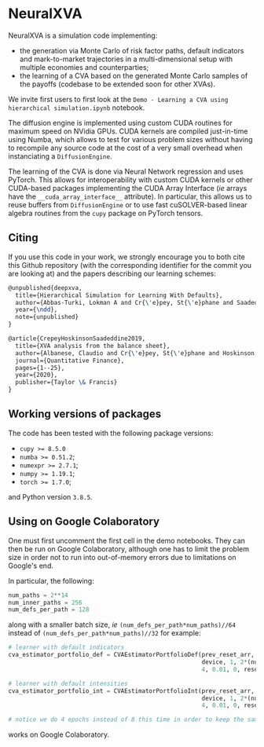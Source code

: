 # NeuralXVA
NeuralXVA is a simulation code implementing:
* the generation via Monte Carlo of risk factor paths, default indicators and mark-to-market trajectories in a multi-dimensional setup with multiple economies and counterparties;
* the learning of a CVA based on the generated Monte Carlo samples of the payoffs (codebase to be extended soon for other XVAs).

We invite first users to first look at the `Demo - Learning a CVA using hierarchical simulation.ipynb` notebook.

The diffusion engine is implemented using custom CUDA routines for maximum speed on NVidia GPUs. CUDA kernels are compiled just-in-time using Numba, which allows to test for various problem sizes without having to recompile any source code at the cost of a very small overhead when instanciating a `DiffusionEngine`.

The learning of the CVA is done via Neural Network regression and uses PyTorch. This allows for interoperability with custom CUDA kernels or other CUDA-based packages implementing the CUDA Array Interface (*ie* arrays have the `__cuda_array_interface__` attribute). In particular, this allows us to reuse buffers from `DiffusionEngine` or to use fast cuSOLVER-based linear algebra routines from the `cupy` package on PyTorch tensors.

## Citing
If you use this code in your work, we strongly encourage you to both cite this Github repository (with the corresponding identifier for the commit you are looking at) and the papers describing our learning schemes:
```latex
@unpublished{deepxva,
  title={Hierarchical Simulation for Learning With Defaults},
  author={Abbas-Turki, Lokman A and Cr{\'e}pey, St{\'e}phane and Saadeddine, Bouazza},
  year={\ndd},
  note={unpublished}
}

@article{CrepeyHoskinsonSaadeddine2019,
  title={XVA analysis from the balance sheet},
  author={Albanese, Claudio and Cr{\'e}pey, St{\'e}phane and Hoskinson, Rodney and Saadeddine, Bouazza},
  journal={Quantitative Finance},
  pages={1--25},
  year={2020},
  publisher={Taylor \& Francis}
}
```

## Working versions of packages
The code has been tested with the following package versions:
* `cupy >= 8.5.0`
* `numba >= 0.51.2`;
* `numexpr >= 2.7.1`;
* `numpy >= 1.19.1`;
* `torch >= 1.7.0`;

and Python version `3.8.5`.

## Using on Google Colaboratory
One must first uncomment the first cell in the demo notebooks. They can then be run on Google Colaboratory, although one has to limit the problem size in order not to run into out-of-memory errors due to limitations on Google's end.

In particular, the following:
```python
num_paths = 2**14
num_inner_paths = 256
num_defs_per_path = 128
```
along with a smaller batch size, *ie* `(num_defs_per_path*num_paths)//64` instead of `(num_defs_per_path*num_paths)//32` for example:
```python
# learner with default indicators
cva_estimator_portfolio_def = CVAEstimatorPortfolioDef(prev_reset_arr, True, False, False, diffusion_engine, 
                                                       device, 1, 2*(num_rates+num_spreads), (num_defs_per_path*num_paths)//64, 
                                                       4, 0.01, 0, reset_weights=False, linear=False, best_sol=True)

# learner with default intensities
cva_estimator_portfolio_int = CVAEstimatorPortfolioInt(prev_reset_arr, True, False, False, diffusion_engine, 
                                                       device, 1, 2*(num_rates+num_spreads), (num_defs_per_path*num_paths)//64, 
                                                       4, 0.01, 0, reset_weights=False, linear=False, best_sol=True)

# notice we do 4 epochs instead of 8 this time in order to keep the same number of total SGD steps
```
works on Google Colaboratory.
